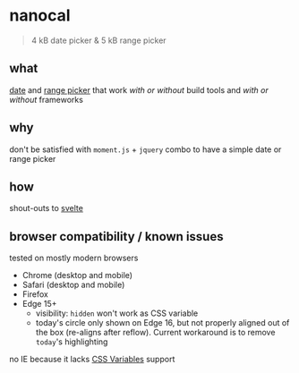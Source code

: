 # nanocal

> 4 kB date picker & 5 kB range picker

## what

[date](nanocal/README.md) and [range picker](ranger/README.md) that work *with or without* build tools and *with or without* frameworks

## why

don't be satisfied with `moment.js` + `jquery` combo to have a simple date or range picker

## how

shout-outs to [svelte](https://svelte.technology/)

## browser compatibility / known issues

tested on mostly modern browsers

- Chrome (desktop and mobile)
- Safari (desktop and mobile)
- Firefox
- Edge 15+
  - visibility: `hidden` won't work as CSS variable
  - today's circle only shown on Edge 16, but not properly aligned out of the box (re-aligns after reflow). Current workaround is to remove `today`'s highlighting

no IE because it lacks [CSS Variables](https://caniuse.com/#search=css%20variables) support
